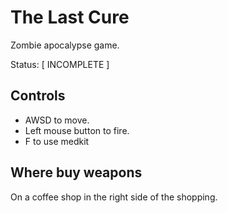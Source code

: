# The Last Cure

Zombie apocalypse game.

Status: [ INCOMPLETE ]

## Controls

 * AWSD to move.
 * Left mouse button to fire.
 * F to use medkit 
 
## Where buy weapons

On a coffee shop in the right side of the shopping.